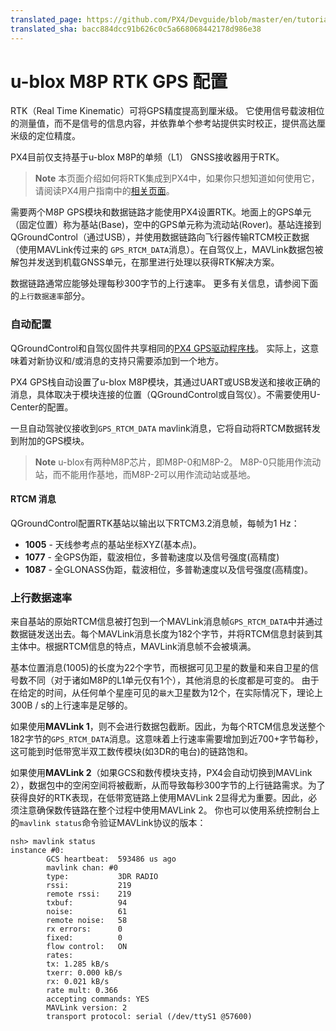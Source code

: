 ```yaml
---
translated_page: https://github.com/PX4/Devguide/blob/master/en/tutorials/tutorials.md
translated_sha: bacc884dcc91b626c0c5a668068442178d986e38
---
```


# u-blox M8P RTK GPS 配置

RTK（Real Time Kinematic）可将GPS精度提高到厘米级。 它使用信号载波相位的测量值，而不是信号的信息内容，并依靠单个参考站提供实时校正，提供高达厘米级的定位精度。

PX4目前仅支持基于u-blox M8P的单频（L1） GNSS接收器用于RTK。

> **Note** 本页面介绍如何将RTK集成到PX4中，如果你只想知道如何使用它，请阅读PX4用户指南中的[相关页面]((https://docs.px4.io/en/advanced_features/rtk-gps.html))。

需要两个M8P GPS模块和数据链路才能使用PX4设置RTK。地面上的GPS单元（固定位置）称为基站(Base)，空中的GPS单元称为流动站(Rover)。基站连接到QGroundControl（通过USB），并使用数据链路向飞行器传输RTCM校正数据（使用MAVLink传过来的 `GPS_RTCM_DATA`消息）。在自驾仪上，MAVLink数据包被解包并发送到机载GNSS单元，在那里进行处理以获得RTK解决方案。

数据链路通常应能够处理每秒300字节的上行速率。 更多有关信息，请参阅下面的`上行数据速率`部分。

### 自动配置


QGroundControl和自驾仪固件共享相同的[PX4 GPS驱动程序栈](https://github.com/PX4/GpsDrivers)。 实际上，这意味着对新协议和/或消息的支持只需要添加到一个地方。


PX4 GPS栈自动设置了u-blox M8P模块，其通过UART或USB发送和接收正确的消息，具体取决于模块连接的位置（QGroundControl或自驾仪）。不需要使用U-Center的配置。


一旦自动驾驶仪接收到`GPS_RTCM_DATA` mavlink消息，它将自动将RTCM数据转发到附加的GPS模块。

> **Note**  u-blox有两种M8P芯片，即M8P-0和M8P-2。 M8P-0只能用作流动站，而不能用作基地，而M8P-2可以用作流动站或基地。

#### RTCM 消息

QGroundControl配置RTK基站以输出以下RTCM3.2消息帧，每帧为1 Hz：
- **1005** - 天线参考点的基站坐标XYZ(基本点)。
- **1077** - 全GPS伪距，载波相位，多普勒速度以及信号强度(高精度)
- **1087** - 全GLONASS伪距，载波相位，多普勒速度以及信号强度(高精度)。


### 上行数据速率

来自基站的原始RTCM信息被打包到一个MAVLink消息帧`GPS_RTCM_DATA`中并通过数据链发送出去。每个MAVLink消息长度为182个字节，并将RTCM信息封装到其主体中。根据RTCM信息的特点，MAVLink消息帧不会被填满。

基本位置消息(1005)的长度为22个字节，而根据可见卫星的数量和来自卫星的信号数不同（对于诸如M8P的L1单元仅有1个），其他消息的长度都是可变的。 由于在给定的时间，从任何单个星座可见的`最大`卫星数为12个，在实际情况下，理论上300B / s的上行速率是足够的。



如果使用**MAVLink 1**，则不会进行数据包截断。因此，为每个RTCM信息发送整个182字节的`GPS_RTCM_DATA`消息。这意味着上行速率需要增加到近700+字节每秒，这可能到时低带宽半双工数传模块(如3DR的电台)的链路饱和。



如果使用**MAVLink 2**（如果GCS和数传模块支持，PX4会自动切换到MAVLink 2），数据包中的空闲空间将被截断，从而导致每秒300字节的上行链路需求。为了获得良好的RTK表现，在低带宽链路上使用MAVLink 2显得尤为重要。因此，必须注意确保数传链路在整个过程中使用MAVLink 2。 你也可以使用系统控制台上的`mavlink status`命令验证MAVLink协议的版本：

```
nsh> mavlink status
instance #0:
        GCS heartbeat:  593486 us ago
        mavlink chan: #0
        type:           3DR RADIO
        rssi:           219
        remote rssi:    219
        txbuf:          94
        noise:          61
        remote noise:   58
        rx errors:      0
        fixed:          0
        flow control:   ON
        rates:
        tx: 1.285 kB/s
        txerr: 0.000 kB/s
        rx: 0.021 kB/s
        rate mult: 0.366
        accepting commands: YES
        MAVLink version: 2
        transport protocol: serial (/dev/ttyS1 @57600)
```

